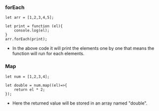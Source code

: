 ### forEach

```
let arr = [1,2,3,4,5];

let print = function (el){
	console.log(el);
}
arr.forEach(print);
```

- In the above code it will print the elements one by one that means the function will run for each elements.

### Map

```
let num = [1,2,3,4];

let double = num.map((el)=>{
	return el * 2;
});
```

- Here the returned value will be stored in an array named "double".
